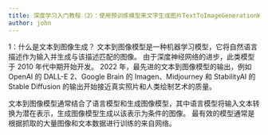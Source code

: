 ```yaml
---
title: 深度学习入门教程（2）：使用预训练模型来文字生成图片TextToImageGenerationWithNetwork
author: john
---
```


1：什么是文本到图像生成？
文本到图像模型是一种机器学习模型，它将自然语言描述作为输入并生成与该描述匹配的图像。 由于深度神经网络的进步，此类模型于 2010 年代中期开始开发。 2022 年，最先进的文本到图像模型的输出，例如 OpenAI 的 DALL-E 2、Google Brain 的 Imagen、Midjourney 和 StabilityAI 的 Stable Diffusion 的输出开始接近真实照片和人类绘制艺术的质量。

文本到图像模型通常结合了语言模型和生成图像模型，其中语言模型将输入文本转换为潜在表示，生成图像模型生成以该表示为条件的图像。 最有效的模型通常是根据抓取的大量图像和文本数据进行训练的来自网络。

